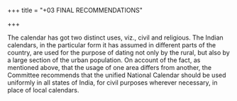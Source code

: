 +++
title = "+03 FINAL RECOMMENDATIONS"

+++

The calendar has got two distinct uses, viz., civil and religious. The Indian calendars, in the particular form it has assumed in different parts of the country, are used for the purpose of dating not only by the rural, but also by a large section of the urban population. On account of the fact, as mentioned above, that the usage of one area differs from another, the Committee recommends that the unified National Calendar should be used uniformly in all states of India, for civil purposes wherever necessary, in place of local calendars. 

